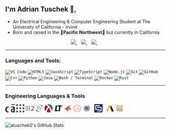 ## I'm Adrian Tuschek 👋, 

- An Electrical Engineering & Computer Engineering Student at The University of California - Irvine 
- Born and raised in the **🌲Pacific Northwest🌲** but currently in California

<p align='center'>

<a href="https://www.linkedin.com/in/adrian-tuschek-16509a20b/">
    <img src="https://img.shields.io/badge/-Connect-black?style=for-the-badge&logo=Linkedin" />
  </a>&nbsp;&nbsp;
  
<a href="mailto:atuschek@student.cccd.edu">
    <img src="https://img.shields.io/badge/-Say%20Hi!-black?style=for-the-badge&logo=gmail&logoColor=white" />
  </a>&nbsp;&nbsp;
  
<a href="https://github.com/atuschek0">
    <img src="https://img.shields.io/badge/Follow-black.svg?&style=for-the-badge&logo=github&logoColor=white" />
  </a>&nbsp;&nbsp;

</p>

---

### Languages and Tools:
<code><img height="20" src="https://cdn.jsdelivr.net/gh/devicons/devicon/icons/vscode/vscode-original.svg" title="VS Code"/></code>
<code><img height="20" src="https://cdn.jsdelivr.net/gh/devicons/devicon/icons/html5/html5-original.svg" title="HTML5"/></code>
<code><img height="20" src="https://cdn.jsdelivr.net/gh/devicons/devicon/icons/javascript/javascript-original.svg" title="JavaScript"/></code>
<code><img height="20" src="https://cdn.jsdelivr.net/gh/devicons/devicon/icons/typescript/typescript-original.svg" title="TypeScript"/></code>
<code><img height="20" src="https://cdn.jsdelivr.net/gh/devicons/devicon/icons/nodejs/nodejs-original.svg" title="Node.js"/></code>
<code><img height="20" src="https://cdn.jsdelivr.net/gh/devicons/devicon/icons/git/git-original.svg" title="Git"/></code>
<code><img height="20" src="https://cdn.jsdelivr.net/gh/devicons/devicon/icons/github/github-original.svg" title="GitHub"/></code>
<code><img height="20" src="https://cdn.jsdelivr.net/gh/devicons/devicon/icons/cplusplus/cplusplus-original.svg" title="C++"/></code>
<code><img height="20" src="https://cdn.jsdelivr.net/gh/devicons/devicon/icons/python/python-original.svg" title="Python"/></code>
<code><img height="20" src="https://cdn.jsdelivr.net/gh/devicons/devicon/icons/java/java-original.svg" title="Java"/></code>
<code><img height="20" src="https://cdn.jsdelivr.net/gh/devicons/devicon/icons/bash/bash-original.svg" title="Bash / Terminal"/></code>
<code><img height="20" src="https://cdn.jsdelivr.net/gh/devicons/devicon/icons/docker/docker-original.svg" title="Docker"/></code>
<code><img height="20" src="https://cdn.jsdelivr.net/gh/devicons/devicon/icons/rust/rust-original.svg" title="Rust"/></code>

---
### Engineering Languages & Tools
<code><img height="26" src="./assets/icons/cadence_virtuoso.png" title="Cadence"/></code>
<code><img height="26" src="./assets/icons/ROS1.png" title="ROS1"/></code>
<code><img height="26" src="./assets/icons/ROS2.png" title="ROS2"/></code>
<code><img height="26" src="./assets/icons/systemverilog.svg" title="Verilog"/></code>
<code><img height="26" src="./assets/icons/racket.svg" title="Racket"/></code>
<code><img height="26" src="./assets/icons/ltspice.svg" title="LTSPICE"/></code>
<code><img height="26" src="./assets/icons/matlab.svg" title="MATLAB"/></code>
<code><img height="26" src="./assets/icons/revolution-eda.png" title="RevolutionEDA"/></code>
<code><img height="26" src="./assets/icons/xyce.png" title="Xyce"/></code>
<code><img height="26" src="./assets/icons/logo-cst.png" title="CSTStudioSuite"/></code>
<code><img height="26" src="./assets/icons/ansys_hsff.png" title="AnsysHSFF"/></code>
<code><img height="26" src="./assets/icons/kicad.png" title="KiCAD"/></code>

---

<img alt="atuschek0's GitHub Stats" src="https://github-readme-stats-five-omega-80.vercel.app/api?username=atuschek0&show_icons=true&hide_border=false&title_color=70a5fd&icon_color=bf91f3&bg_color=1a1b27&text_color=38bdae&border_color=0c1a25&include_all_commits=true&count_private=true&v=2" />

